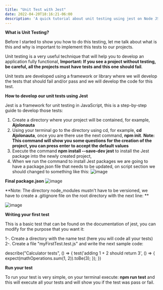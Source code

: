 ```yaml
---
title: "Unit Test with Jest"
date: 2022-04-20T18:16:21-06:00
description: 'A quick tutorial about unit testing using jest on Node JS'
---
```

**What is Unit Testing?**

Before I started to show you how to do this testing, let me talk about what is this and why is important to implement this tests to our projects.

Unit testing is a very useful technique that will help you to develop an application fully functional, **Important: If you see a project without testing, be careful, all the projects must have tests and this one should fail**.

Unit tests are developed using a framework or library where we will develop the tests that should fail and/or pass and we will develop the code for this test.

**How to develop our unit tests using Jest**

Jest is a framework for unit testing in JavaScript, this is a step-by-step guide to develop those tests:

1. Create a directory where your project will be contained, for example, **Ajolonauta**
2. Using your terminal go to the directory using cd, for example, **cd Ajolonauta**, once you are there use the next command, **npm init**.
**Note: This command will show you some questions for the creation of the project, you can press enter to accept the default values**
3. Execute the command **npm install --save-dev jest** to install the Jest package into the newly created project,
4. When we run the command to install Jest packages we are going to have a package.json file that needs to be updated, on script  section we should changed to something like this:
![image](https://user-images.githubusercontent.com/44887537/164289853-ac56314b-eaa0-4861-b545-6d1a9470b8ef.png)

**Final package.json**
![image](https://user-images.githubusercontent.com/44887537/164289919-71291665-ee68-41b9-8125-2f9b0928ee14.png)


**Note: The directory node_modules mustn't have to be versioned, we have to create a .gitignore file on the root directory with the next line: **

![image](https://user-images.githubusercontent.com/44887537/164290294-55f5bbb7-3e45-4a9a-af9e-c78c5bb2579b.png)

**Writing your first test**

This is a basic test that can be found on the documentation of jest, you can modify for the purpose that you want it:

1-. Create a directory with the name test (here you will code all your tests)
2-. Create a file "myFirstTest.test.js" and write the next sample code:

describe("Calculator tests", () => {
 test('adding 1 + 2 should return 3', () => {
   expect(mathOperations.sum(1, 2)).toBe(3);
 });
})

**Run your test**

To run your test is very simple, on your terminal execute: **npm run test** and this will execute all your tests and will show you if the test was pass or fail.
